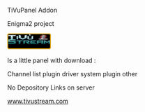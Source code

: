 TiVuPanel Addon 

Enigma2 project


<img src="https://github.com/Belfagor2005/TiVuStream/blob/main/usr/lib/enigma2/python/Plugins/Extensions/TivuStream/logo.png">


Is a little panel with download :

Channel list
plugin
driver
system plugin
other


No Depository Links on server

www.tivustream.com
